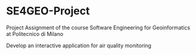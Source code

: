 # SE4GEO-Project
Project Assignment of the course Software Engineering for Geoinformatics at Politecnico di Milano

Develop an interactive application for air quality monitoring
